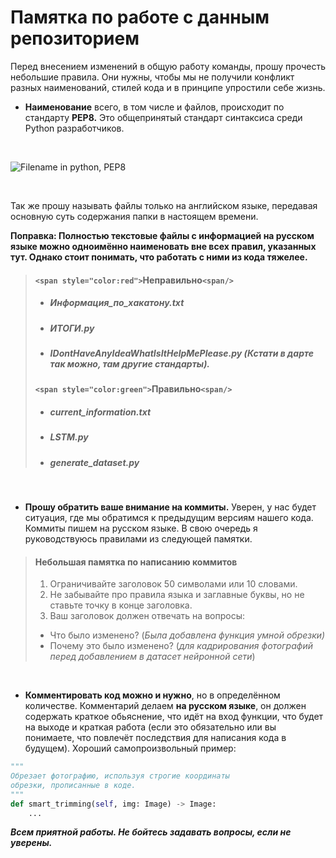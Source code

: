 # Памятка по работе с данным репозиторием

Перед внесением изменений в общую работу команды, прошу прочесть небольшие правила. Они нужны, чтобы мы не получили конфликт разных наименований, стилей кода и в принципе упростили себе жизнь.

- **Наименование** всего, в том числе и файлов, происходит по стандарту **PEP8.** Это общепринятый стандарт синтаксиса среди Python разработчиков.

<br />

![Filename in python, PEP8](https://i.stack.imgur.com/Ty2F3.png)

<br />

Так же прошу называть файлы только на английском языке, передавая основную суть содержания папки в настоящем времени.

**Поправка: Полностью текстовые файлы с информацией на русском языке можно одноимённо наименовать вне всех правил, указанных тут. Однако стоит понимать, что работать с ними из кода тяжелее.**

> #### `<span style="color:red">`Неправильно`<span/>`
>
> - ##### Информация_по_хакатону.txt
> - ##### ИТОГИ.py
> - ##### IDontHaveAnyIdeaWhatIsItHelpMePlease.py (Кстати в дарте так можно, там другие стандарты).
>
> #### `<span style="color:green">`Правильно`<span/>`
>
> - ##### current_information.txt
> - ##### LSTM.py
> - ##### generate_dataset.py

<br />

- **Прошу обратить ваше внимание на коммиты.** Уверен, у нас будет ситуация, где мы обратимся к предыдущим версиям нашего кода. Коммиты пишем на русском языке. В свою очередь я руководствуюсь правилами из следующей памятки.

> #### Небольшая памятка по написанию коммитов
>
> 1. Ограничивайте заголовок 50 символами или 10 словами.
> 2. Не забывайте про правила языка и заглавные буквы, но не ставьте точку в конце заголовка.
> 3. Ваш заголовок должен отвечать на вопросы:
>
> - Что было изменено? (*Была добавлена функция умной обрезки)*
> - Почему это было изменено? (*для кадрирования фотографий перед добавлением в датасет нейронной сети*)

<br />

- **Комментировать код можно и нужно**, но в определённом количестве. Комментарий делаем **на русском языке**, он должен содержать краткое обьяснение, что идёт на вход функции, что будет на выходе и краткая работа (если это обязательно или вы понимаете, что повлечёт последствия для написания кода в будущем).
  Хороший самопроизвольный пример:

```python
"""
Обрезает фотографию, используя строгие координаты 
обрезки, прописанные в коде.
"""
def smart_trimming(self, img: Image) -> Image:
    ...
```

***Всем приятной работы. Не бойтесь задавать вопросы, если не уверены.***
